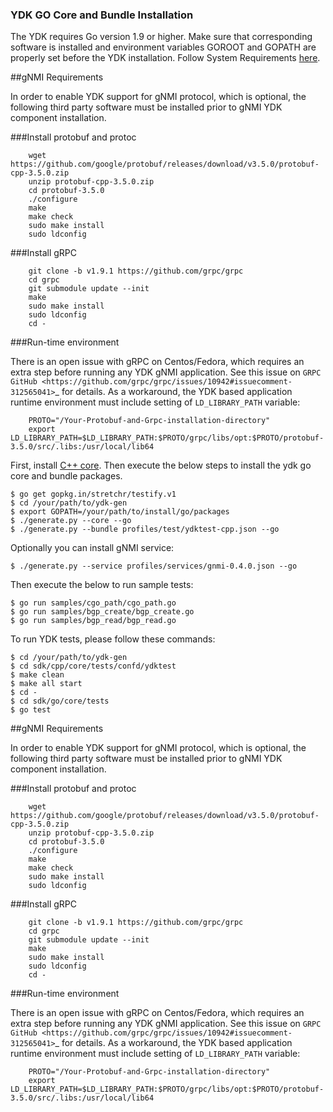 ### YDK GO Core and Bundle Installation

The YDK requires Go version 1.9 or higher. Make sure that corresponding software is installed and environment variables GOROOT and GOPATH are properly set before the YDK installation. Follow System Requirements [here](https://github.com/CiscoDevNet/ydk-gen/tree/master/sdk/go#system-requirements).

##gNMI Requirements

In order to enable YDK support for gNMI protocol, which is optional, the following third party software must be installed prior to gNMI YDK component installation.

###Install protobuf and protoc

```
    wget https://github.com/google/protobuf/releases/download/v3.5.0/protobuf-cpp-3.5.0.zip
    unzip protobuf-cpp-3.5.0.zip
    cd protobuf-3.5.0
    ./configure
    make
    make check
    sudo make install
    sudo ldconfig
```

###Install gRPC

```
    git clone -b v1.9.1 https://github.com/grpc/grpc
    cd grpc
    git submodule update --init
    make
    sudo make install
    sudo ldconfig
    cd -
```

###Run-time environment

There is an open issue with gRPC on Centos/Fedora, which requires an extra step before running any YDK gNMI application. See this issue on `GRPC GitHub <https://github.com/grpc/grpc/issues/10942#issuecomment-312565041>`_ 
for details. As a workaround, the YDK based application runtime environment must include setting of `LD_LIBRARY_PATH` variable:

```
    PROTO="/Your-Protobuf-and-Grpc-installation-directory"
    export LD_LIBRARY_PATH=$LD_LIBRARY_PATH:$PROTO/grpc/libs/opt:$PROTO/protobuf-3.5.0/src/.libs:/usr/local/lib64
```

First, install [C++ core](https://github.com/CiscoDevNet/ydk-gen#second-step-generate--install-the-core). Then execute the below steps to install the ydk go core and bundle packages.
```
$ go get gopkg.in/stretchr/testify.v1
$ cd /your/path/to/ydk-gen
$ export GOPATH=/your/path/to/install/go/packages
$ ./generate.py --core --go
$ ./generate.py --bundle profiles/test/ydktest-cpp.json --go
```

Optionally you can install gNMI service:
```
$ ./generate.py --service profiles/services/gnmi-0.4.0.json --go
```

Then execute the below to run sample tests:
```
$ go run samples/cgo_path/cgo_path.go
$ go run samples/bgp_create/bgp_create.go
$ go run samples/bgp_read/bgp_read.go
```

To run YDK tests, please follow these commands:
```
$ cd /your/path/to/ydk-gen
$ cd sdk/cpp/core/tests/confd/ydktest
$ make clean
$ make all start
$ cd -
$ cd sdk/go/core/tests
$ go test
```
##gNMI Requirements

In order to enable YDK support for gNMI protocol, which is optional, the following third party software must be installed prior to gNMI YDK component installation.

###Install protobuf and protoc

```
    wget https://github.com/google/protobuf/releases/download/v3.5.0/protobuf-cpp-3.5.0.zip
    unzip protobuf-cpp-3.5.0.zip
    cd protobuf-3.5.0
    ./configure
    make
    make check
    sudo make install
    sudo ldconfig
```

###Install gRPC

```
    git clone -b v1.9.1 https://github.com/grpc/grpc
    cd grpc
    git submodule update --init
    make
    sudo make install
    sudo ldconfig
    cd -
```

###Run-time environment

There is an open issue with gRPC on Centos/Fedora, which requires an extra step before running any YDK gNMI application. See this issue on `GRPC GitHub <https://github.com/grpc/grpc/issues/10942#issuecomment-312565041>`_ 
for details. As a workaround, the YDK based application runtime environment must include setting of `LD_LIBRARY_PATH` variable:

```
    PROTO="/Your-Protobuf-and-Grpc-installation-directory"
    export LD_LIBRARY_PATH=$LD_LIBRARY_PATH:$PROTO/grpc/libs/opt:$PROTO/protobuf-3.5.0/src/.libs:/usr/local/lib64
```

